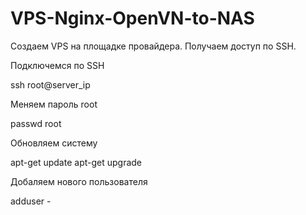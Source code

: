 # VPS-Nginx-OpenVN-to-NAS

Создаем VPS на площадке провайдера. Получаем доступ по SSH.

Подключемся по SSH

ssh root@server_ip

Меняем пароль root

passwd root

Обновляем систему

apt-get update
apt-get upgrade

Добаляем нового пользователя 

adduser -
